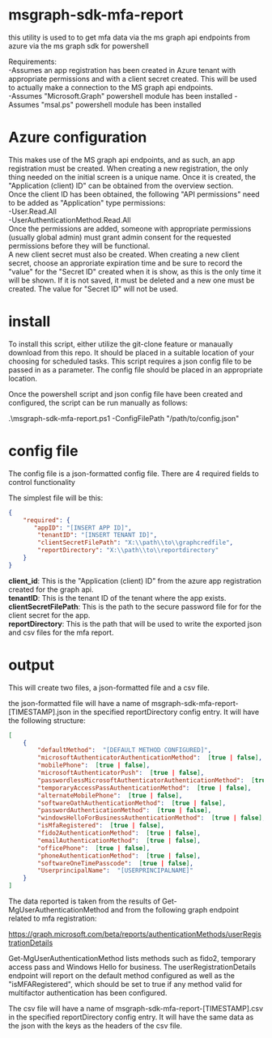 # msgraph-sdk-mfa-report
this utility is used to to get mfa data via the ms graph api endpoints from azure via the ms graph sdk for powershell

Requirements:  
-Assumes an app registration has been created in Azure tenant with appropriate permissions and with a client secret created.  This will be used to actually make a connection to the MS graph api endpoints.   
-Assumes  "Microsoft.Graph" powershell module has been installed
-Assumes "msal.ps" powershell module has been installed

# Azure configuration
This makes use of the MS graph api endpoints, and as such, an app registration must be created.  When creating a new registration, the only thing needed on the initial screen is a unique name.  Once it is created, the "Application (client) ID" can be obtained from the overview section.  
Once the client ID has been obtained, the following "API permissions" need to be added as "Application" type permissions:   
-User.Read.All   
-UserAuthenticationMethod.Read.All   
Once the permissions are added, someone with appropriate permissions (usually global admin) must grant admin consent for the requested permissions before they will be functional.   
A new client secret must also be created.  When creating a new client secret, choose an approriate expiration time and be sure to record the "value" for the "Secret ID" created when it is show, as this is the only time it will be shown.  If it is not saved, it must be deleted and a new one must be created.  The value for "Secret ID" will not be used.

# install
To install this script, either utilize the git-clone feature or manaually download from this repo.  It should be placed in a suitable location of your choosing for scheduled tasks.  This script requires a json config file to be passed in as a parameter.  The config file should be placed in an appropriate location.   

Once the powershell script and json config file have been created and configured, the script can be run manually as follows:  

.\msgraph-sdk-mfa-report.ps1 -ConfigFilePath "/path/to/config.json"

# config file
The config file is a json-formatted config file.  There are 4 required fields to control functionality

The simplest file will be this:
```json
{
    "required": {
       "appID": "[INSERT APP ID]",
        "tenantID": "[INSERT TENANT ID]",
        "clientSecretFilePath": "X:\\path\\to\\graphcredfile",
        "reportDirectory": "X:\\path\\to\\reportdirectory"
    }
}
```
**client_id**: This is the "Application (client) ID" from the azure app registration created for the graph api.  
**tenantID**: This is the tenant ID of the tenant where the app exists.   
**clientSecretFilePath**: This is the path to the secure password file for for the client secret for the app.     
**reportDirectory**:  This is the path that will be used to write the exported json and csv files for the mfa report.   

# output
This will create two files, a json-formatted file and a csv file.  

the json-formatted file will have a name of msgraph-sdk-mfa-report-[TIMESTAMP].json in the specified reportDirectory config entry.  It will have the following structure:

```json
[
    {
        "defaultMethod":  "[DEFAULT METHOD CONFIGURED]",
        "microsoftAuthenticatorAuthenticationMethod":  [true | false],
        "mobilePhone":  [true | false],
        "microsoftAuthenticatorPush":  [true | false],
        "passwordlessMicrosoftAuthenticatorAuthenticationMethod":  [true | false],
        "temporaryAccessPassAuthenticationMethod":  [true | false],
        "alternateMobilePhone":  [true | false],
        "softwareOathAuthenticationMethod":  [true | false],
        "passwordAuthenticationMethod":  [true | false],
        "windowsHelloForBusinessAuthenticationMethod":  [true | false],
        "isMfaRegistered":  [true | false],
        "fido2AuthenticationMethod":  [true | false],
        "emailAuthenticationMethod":  [true | false],
        "officePhone":  [true | false],
        "phoneAuthenticationMethod":  [true | false],
        "softwareOneTimePasscode":  [true | false],
        "UserprincipalName":  "[USERPRINCIPALNAME]"
    }
]
```

The data reported is taken from the results of Get-MgUserAuthenticationMethod and from the following graph endpoint related to mfa registration:

https://graph.microsoft.com/beta/reports/authenticationMethods/userRegistrationDetails

Get-MgUserAuthenticationMethod lists methods such as fido2, temporary access pass and Windows Hello for business.  The userRegistrationDetails endpoint will report on the default method configured as well as the "isMFARegistered", which should be set to true if any method valid for multifactor authentication has been configured.


The csv file will have a name of msgraph-sdk-mfa-report-[TIMESTAMP].csv in the specified reportDirectory config entry.  It will have the same data as the json with the keys as the headers of the csv file.   
